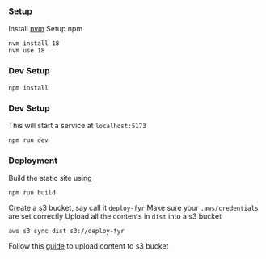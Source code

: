 ### Setup
Install [nvm](https://github.com/nvm-sh/nvm)
Setup npm
```
nvm install 18
nvm use 18
```
### Dev Setup
```
npm install
```
### Dev Setup
This will start a service at `localhost:5173`
```
npm run dev
```
### Deployment
Build the static site using
```
npm run build
```
Create a s3 bucket, say call it `deploy-fyr`
Make sure your `.aws/credentials` are set correctly
Upload all the contents in `dist` into a s3 bucket
```
aws s3 sync dist s3://deploy-fyr
```
Follow this [guide](https://www.cloudthat.com/resources/blog/step-by-step-guide-to-deploy-reactjs-app-on-aws-s3) to upload content to s3 bucket